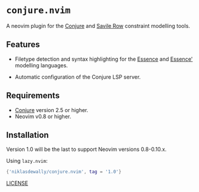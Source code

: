 # `conjure.nvim`

A neovim plugin for the [Conjure](https://github.com/conjure-cp/conjure) and [Savile Row](https://www-users.york.ac.uk/peter.nightingale/savilerow/) constraint modelling tools.

## Features 

* Filetype detection and syntax highlighting for the [Essence](https://conjure.readthedocs.io/en/latest/essence.html) and [Essence'](https://www-users.york.ac.uk/peter.nightingale/savilerow/) modelling languages.

* Automatic configuration of the Conjure LSP server.

## Requirements

* [Conjure](https://github.com/conjure-cp/conjure) version 2.5 or higher.
* Neovim v0.8 or higher. 

## Installation

Version 1.0 will be the last to support Neovim versions 0.8-0.10.x.

   
Using `lazy.nvim`:

```lua
{'niklasdewally/conjure.nvim', tag = '1.0'}
```

[LICENSE](LICENSE)
